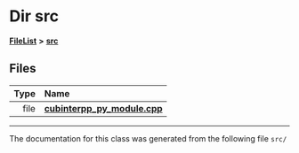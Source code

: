 

# Dir src



[**FileList**](files.md) **>** [**src**](dir_68267d1309a1af8e8297ef4c3efbcdba.md)












## Files

| Type | Name |
| ---: | :--- |
| file | [**cubinterpp\_py\_module.cpp**](cubinterpp__py__module_8cpp.md) <br> |



























































------------------------------
The documentation for this class was generated from the following file `src/`

